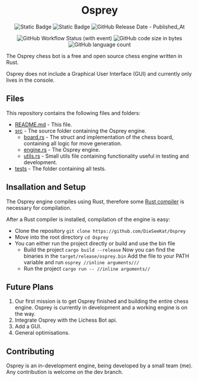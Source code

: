 <div align="center">

  # Osprey
  
  ![Static Badge](https://img.shields.io/badge/Lichess_Rating-0-blue)
  ![Static Badge](https://img.shields.io/badge/Version-0.0.4_Development-orange)
  ![GitHub Release Date - Published_At](https://img.shields.io/github/release-date/DieSeeKat/Osprey)
  
  ![GitHub Workflow Status (with event)](https://img.shields.io/github/actions/workflow/status/DieSeeKat/Osprey/rust.yml)
  ![GitHub code size in bytes](https://img.shields.io/github/languages/code-size/DieSeeKat/Osprey)
  ![GitHub language count](https://img.shields.io/github/languages/count/DieSeeKat/Osprey)

</div>

The Osprey chess bot is a free and open source chess engine written in Rust.

Osprey does not include a Graphical User Interface (GUI) and currently only lives in the console.

## Files

This repository contains the following files and folders:
- [README.md](https://github.com/DieSeeKat/Osprey/blob/master/README.md) - This file.
- [src](https://github.com/DieSeeKat/Osprey/tree/master/src) - The source folder containing the Osprey engine.
  - [board.rs](https://github.com/DieSeeKat/Osprey/blob/master/src/board.rs) - The struct and implementation of the chess board, containing all logic for move generation.
  - [engine.rs](https://github.com/DieSeeKat/Osprey/blob/master/src/engine.rs) - The Osprey engine.
  - [utils.rs](https://github.com/DieSeeKat/Osprey/blob/master/src/utils.rs) - Small utils file containing functionality useful in testing and development.
- [tests](https://github.com/DieSeeKat/Osprey/tree/master/tests) - The folder containing all tests.

## Insallation and Setup

The Osprey engine compiles using Rust, therefore some [Rust compiler](https://www.rust-lang.org/tools/install) is necessary for compilation.

After a Rust compiler is installed, compilation of the engine is easy:
- Clone the repository ```git clone https://github.com/DieSeeKat/Osprey```
- Move into the root directory ```cd Osprey```
- You can either run the project directly or build and use the bin file
  - Build the project ```cargo build --release```
    Now you can find the binaries in the ```target/release/osprey.bin```
    Add the file to your PATH variable and run ```osprey //inline arguments///```
  - Run the project ```cargo run -- //inline arguments//```
 
## Future Plans

1. Our first mission is to get Osprey finished and building the entire chess engine. Osprey is currently in development and a working engine is on the way.
2. Integrate Osprey with the Lichess Bot api.
3. Add a GUI.
4. General optimisations.

## Contributing

Osprey is an in-development engine, being developed by a small team (me). Any contribution is welcome on the dev branch.
